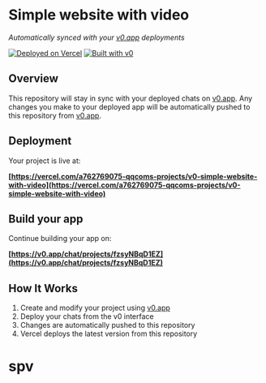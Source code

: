 # Simple website with video

*Automatically synced with your [v0.app](https://v0.app) deployments*

[![Deployed on Vercel](https://img.shields.io/badge/Deployed%20on-Vercel-black?style=for-the-badge&logo=vercel)](https://vercel.com/a762769075-qqcoms-projects/v0-simple-website-with-video)
[![Built with v0](https://img.shields.io/badge/Built%20with-v0.app-black?style=for-the-badge)](https://v0.app/chat/projects/fzsyNBqD1EZ)

## Overview

This repository will stay in sync with your deployed chats on [v0.app](https://v0.app).
Any changes you make to your deployed app will be automatically pushed to this repository from [v0.app](https://v0.app).

## Deployment

Your project is live at:

**[https://vercel.com/a762769075-qqcoms-projects/v0-simple-website-with-video](https://vercel.com/a762769075-qqcoms-projects/v0-simple-website-with-video)**

## Build your app

Continue building your app on:

**[https://v0.app/chat/projects/fzsyNBqD1EZ](https://v0.app/chat/projects/fzsyNBqD1EZ)**

## How It Works

1. Create and modify your project using [v0.app](https://v0.app)
2. Deploy your chats from the v0 interface
3. Changes are automatically pushed to this repository
4. Vercel deploys the latest version from this repository
# spv
